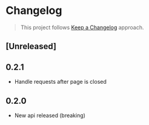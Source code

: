 # Changelog

> This project follows [Keep a Changelog](https://keepachangelog.com/en/1.1.0/) approach.

## [Unreleased]

## 0.2.1
* Handle requests after page is closed

## 0.2.0
* New api released (breaking)